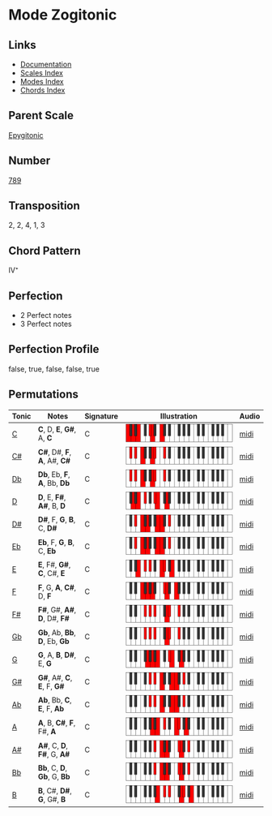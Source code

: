 # Mode Zogitonic

## Links

- [Documentation](README.md)
- [Scales Index](Scales.md)
- [Modes Index](Modes.md)
- [Chords Index](Chords.md)

## Parent Scale

[Epygitonic](ScaleEpygitonic.md)

## Number

[789](https://ianring.com/musictheory/scales/789)

## Transposition

2, 2, 4, 1, 3

## Chord Pattern

IV⁺

## Perfection

- 2 Perfect notes
- 3 Perfect notes

## Perfection Profile

false, true, false, false, true

## Permutations

| Tonic | Notes | Signature | Illustration | Audio |
|-------|-------|-----------|--------------|-------|
| [C](ModeCNaturalZogitonic.md) | **C**, D, **E**, **G#**, A, **C** | C | ![CNaturalZogitonic](ModeCNaturalZogitonic.png) | [midi](https://github.com/edipermadi/music/blob/main/docs/ModeCNaturalZogitonic.mid?raw=true) |
| [C#](ModeCSharpZogitonic.md) | **C#**, D#, **F**, **A**, A#, **C#** | C | ![CSharpZogitonic](ModeCSharpZogitonic.png) | [midi](https://github.com/edipermadi/music/blob/main/docs/ModeCSharpZogitonic.mid?raw=true) |
| [Db](ModeDFlatZogitonic.md) | **Db**, Eb, **F**, **A**, Bb, **Db** | C | ![DFlatZogitonic](ModeDFlatZogitonic.png) | [midi](https://github.com/edipermadi/music/blob/main/docs/ModeDFlatZogitonic.mid?raw=true) |
| [D](ModeDNaturalZogitonic.md) | **D**, E, **F#**, **A#**, B, **D** | C | ![DNaturalZogitonic](ModeDNaturalZogitonic.png) | [midi](https://github.com/edipermadi/music/blob/main/docs/ModeDNaturalZogitonic.mid?raw=true) |
| [D#](ModeDSharpZogitonic.md) | **D#**, F, **G**, **B**, C, **D#** | C | ![DSharpZogitonic](ModeDSharpZogitonic.png) | [midi](https://github.com/edipermadi/music/blob/main/docs/ModeDSharpZogitonic.mid?raw=true) |
| [Eb](ModeEFlatZogitonic.md) | **Eb**, F, **G**, **B**, C, **Eb** | C | ![EFlatZogitonic](ModeEFlatZogitonic.png) | [midi](https://github.com/edipermadi/music/blob/main/docs/ModeEFlatZogitonic.mid?raw=true) |
| [E](ModeENaturalZogitonic.md) | **E**, F#, **G#**, **C**, C#, **E** | C | ![ENaturalZogitonic](ModeENaturalZogitonic.png) | [midi](https://github.com/edipermadi/music/blob/main/docs/ModeENaturalZogitonic.mid?raw=true) |
| [F](ModeFNaturalZogitonic.md) | **F**, G, **A**, **C#**, D, **F** | C | ![FNaturalZogitonic](ModeFNaturalZogitonic.png) | [midi](https://github.com/edipermadi/music/blob/main/docs/ModeFNaturalZogitonic.mid?raw=true) |
| [F#](ModeFSharpZogitonic.md) | **F#**, G#, **A#**, **D**, D#, **F#** | C | ![FSharpZogitonic](ModeFSharpZogitonic.png) | [midi](https://github.com/edipermadi/music/blob/main/docs/ModeFSharpZogitonic.mid?raw=true) |
| [Gb](ModeGFlatZogitonic.md) | **Gb**, Ab, **Bb**, **D**, Eb, **Gb** | C | ![GFlatZogitonic](ModeGFlatZogitonic.png) | [midi](https://github.com/edipermadi/music/blob/main/docs/ModeGFlatZogitonic.mid?raw=true) |
| [G](ModeGNaturalZogitonic.md) | **G**, A, **B**, **D#**, E, **G** | C | ![GNaturalZogitonic](ModeGNaturalZogitonic.png) | [midi](https://github.com/edipermadi/music/blob/main/docs/ModeGNaturalZogitonic.mid?raw=true) |
| [G#](ModeGSharpZogitonic.md) | **G#**, A#, **C**, **E**, F, **G#** | C | ![GSharpZogitonic](ModeGSharpZogitonic.png) | [midi](https://github.com/edipermadi/music/blob/main/docs/ModeGSharpZogitonic.mid?raw=true) |
| [Ab](ModeAFlatZogitonic.md) | **Ab**, Bb, **C**, **E**, F, **Ab** | C | ![AFlatZogitonic](ModeAFlatZogitonic.png) | [midi](https://github.com/edipermadi/music/blob/main/docs/ModeAFlatZogitonic.mid?raw=true) |
| [A](ModeANaturalZogitonic.md) | **A**, B, **C#**, **F**, F#, **A** | C | ![ANaturalZogitonic](ModeANaturalZogitonic.png) | [midi](https://github.com/edipermadi/music/blob/main/docs/ModeANaturalZogitonic.mid?raw=true) |
| [A#](ModeASharpZogitonic.md) | **A#**, C, **D**, **F#**, G, **A#** | C | ![ASharpZogitonic](ModeASharpZogitonic.png) | [midi](https://github.com/edipermadi/music/blob/main/docs/ModeASharpZogitonic.mid?raw=true) |
| [Bb](ModeBFlatZogitonic.md) | **Bb**, C, **D**, **Gb**, G, **Bb** | C | ![BFlatZogitonic](ModeBFlatZogitonic.png) | [midi](https://github.com/edipermadi/music/blob/main/docs/ModeBFlatZogitonic.mid?raw=true) |
| [B](ModeBNaturalZogitonic.md) | **B**, C#, **D#**, **G**, G#, **B** | C | ![BNaturalZogitonic](ModeBNaturalZogitonic.png) | [midi](https://github.com/edipermadi/music/blob/main/docs/ModeBNaturalZogitonic.mid?raw=true) |
